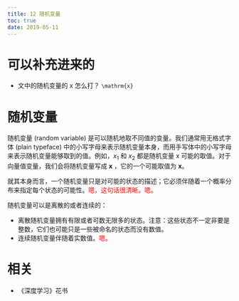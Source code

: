 ```yaml
---
title: 12 随机变量
toc: true
date: 2019-05-11
---
```

# 可以补充进来的

- 文中的随机变量的 x 怎么打？ `\mathrm{x}`

# 随机变量

随机变量 (random variable) 是可以随机地取不同值的变量。我们通常用无格式字体 (plain typeface) 中的小写字母来表示随机变量本身，而用手写体中的小写字母来表示随机变量能够取到的值。例如，$x_1$ 和 $x_2$ 都是随机变量 $\mathrm{x}$ 可能的取值。对于向量值变量，我们会将随机变量写成 $\mathbf{x}$ ，它的一个可能取值为 $\boldsymbol{x}$。

就其本身而言，一个随机变量只是对可能的状态的描述；它必须伴随着一个概率分布来指定每个状态的可能性。<span style="color:red;">嗯，这句话很清晰。嗯。</span>

随机变量可以是离散的或者连续的：

- 离散随机变量拥有有限或者可数无限多的状态。注意：这些状态不一定非要是整数，它们也可能只是一些被命名的状态而没有数值。
- 连续随机变量伴随着实数值。<span style="color:red;">嗯。</span>




# 相关

- 《深度学习》花书
